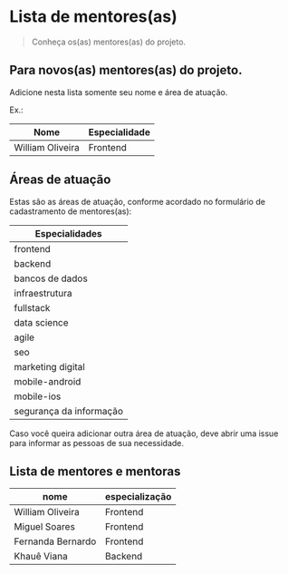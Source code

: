# Lista de mentores(as)

> Conheça os(as) mentores(as) do projeto.

## Para novos(as) mentores(as) do projeto.

Adicione nesta lista somente seu nome e área de atuação.

Ex.: 

| Nome  | Especialidade |
| ------------- | ------------- |
| William Oliveira  | Frontend  |

## Áreas de atuação

Estas são as áreas de atuação, conforme acordado no formulário de cadastramento de mentores(as):

| Especialidades |
| -------------------- |
| frontend |
| backend |
| bancos de dados |
| infraestrutura |
| fullstack |
| data science |
| agile |
| seo |
| marketing digital |
| mobile-android |
| mobile-ios |
| segurança da informação |

Caso você queira adicionar outra área de atuação, deve abrir uma issue para informar as pessoas de sua necessidade.

## Lista de mentores e mentoras

| nome | especialização  |
| -------  | --------------------  |
| William Oliveira  | Frontend  |
| Miguel Soares  | Frontend  |
| Fernanda Bernardo  | Frontend  |
| Khauê Viana | Backend |
